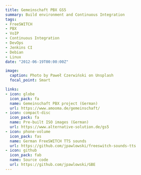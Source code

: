 ```yaml
---
title: Gemeinschaft PBX GS5
summary: Build environment and Continuous Integration
tags:
- FreeSWITCH
- PBX
- VoIP
- Continuous Integration
- DevOps
- Jenkins CI
- Debian
- Linux
date: "2012-06-19T00:00:00Z"

image:
  caption: Photo by Paweł Czerwiński on Unsplash
  focal_point: Smart

links:
- icon: globe
  icon_pack: fa
  name: Gemeinschaft PBX project (German)
  url: https://www.amooma.de/gemeinschaft/
- icon: compact-disc
  icon_pack: fa
  name: Pre-built ISO images (German)
  url: https://www.alternative-solution.de/gs5
- icon: phone-volume
  icon_pack: fas
  name: German FreeSWITCH TTS sounds
  url: https://github.com/jpawlowski/freeswitch-sounds-tts
- icon: github
  icon_pack: fab
  name: Source code
  url: https://github.com/jpawlowski/GBE
---
```


